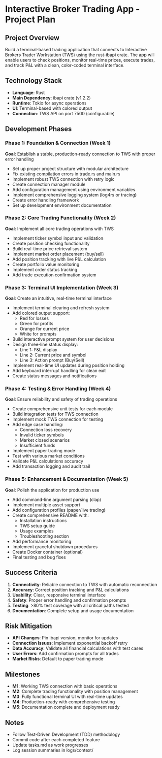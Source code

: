 # Interactive Broker Trading App - Project Plan

## Project Overview
Build a terminal-based trading application that connects to Interactive Brokers Trader Workstation (TWS) using the rust-ibapi crate. The app will enable users to check positions, monitor real-time prices, execute trades, and track P&L with a clean, color-coded terminal interface.

## Technology Stack
- **Language**: Rust
- **Main Dependency**: ibapi crate (v1.2.2)
- **Runtime**: Tokio for async operations
- **UI**: Terminal-based with colored output
- **Connection**: TWS API on port 7500 (configurable)

## Development Phases

### Phase 1: Foundation & Connection (Week 1)
**Goal**: Establish a stable, production-ready connection to TWS with proper error handling

- Set up proper project structure with modular architecture
- Fix existing compilation errors in trade.rs and main.rs
- Implement robust TWS connection with retry logic
- Create connection manager module
- Add configuration management using environment variables
- Implement comprehensive logging system (log4rs or tracing)
- Create error handling framework
- Set up development environment documentation

### Phase 2: Core Trading Functionality (Week 2)
**Goal**: Implement all core trading operations with TWS

- Implement ticker symbol input and validation
- Create position checking functionality
- Build real-time price retrieval system
- Implement market order placement (buy/sell)
- Add position tracking with live P&L calculation
- Create portfolio value monitoring
- Implement order status tracking
- Add trade execution confirmation system

### Phase 3: Terminal UI Implementation (Week 3)
**Goal**: Create an intuitive, real-time terminal interface

- Implement terminal clearing and refresh system
- Add colored output support:
  - Red for losses
  - Green for profits
  - Orange for current price
  - White for prompts
- Build interactive prompt system for user decisions
- Design three-line status display:
  - Line 1: P&L display
  - Line 2: Current price and symbol
  - Line 3: Action prompt (Buy/Sell)
- Implement real-time UI updates during position holding
- Add keyboard interrupt handling for clean exit
- Create status messages and notifications

### Phase 4: Testing & Error Handling (Week 4)
**Goal**: Ensure reliability and safety of trading operations

- Create comprehensive unit tests for each module
- Build integration tests for TWS connection
- Implement mock TWS connection for testing
- Add edge case handling:
  - Connection loss recovery
  - Invalid ticker symbols
  - Market closed scenarios
  - Insufficient funds
- Implement paper trading mode
- Test with various market conditions
- Validate P&L calculations accuracy
- Add transaction logging and audit trail

### Phase 5: Enhancement & Documentation (Week 5)
**Goal**: Polish the application for production use

- Add command-line argument parsing (clap)
- Implement multiple asset support
- Add configuration profiles (paper/live trading)
- Create comprehensive README with:
  - Installation instructions
  - TWS setup guide
  - Usage examples
  - Troubleshooting section
- Add performance monitoring
- Implement graceful shutdown procedures
- Create Docker container (optional)
- Final testing and bug fixes

## Success Criteria
1. **Connectivity**: Reliable connection to TWS with automatic reconnection
2. **Accuracy**: Correct position tracking and P&L calculations
3. **Usability**: Clear, responsive terminal interface
4. **Safety**: Proper error handling and confirmation prompts
5. **Testing**: >80% test coverage with all critical paths tested
6. **Documentation**: Complete setup and usage documentation

## Risk Mitigation
- **API Changes**: Pin ibapi version, monitor for updates
- **Connection Issues**: Implement exponential backoff retry
- **Data Accuracy**: Validate all financial calculations with test cases
- **User Errors**: Add confirmation prompts for all trades
- **Market Risks**: Default to paper trading mode

## Milestones
- **M1**: Working TWS connection with basic operations
- **M2**: Complete trading functionality with position management
- **M3**: Fully functional terminal UI with real-time updates
- **M4**: Production-ready with comprehensive testing
- **M5**: Documentation complete and deployment ready

## Notes
- Follow Test-Driven Development (TDD) methodology
- Commit code after each completed feature
- Update tasks.md as work progresses
- Log session summaries in logs/context/